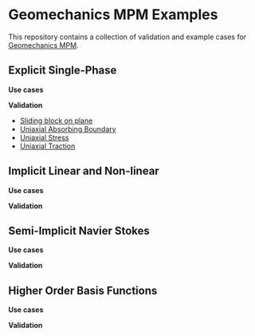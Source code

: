 # Geomechanics MPM Examples

This repository contains a collection of validation and example cases for [Geomechanics MPM](https://github.com/geomechanics/mpm). 


## Explicit Single-Phase

**Use cases**

**Validation**
* [Sliding block on plane](https://github.com/geomechanics/mpm-examples/blob/main/explicit_single_phase/validation/sliding_block_inclined_boundary/README.md)
* [Uniaxial Absorbing Boundary](https://github.com/geomechanics/mpm-examples/blob/main/explicit_single_phase/validation/uniaxial_absorbing_boundary/README.md)
* [Uniaxial Stress](https://github.com/geomechanics/mpm-examples/blob/main/explicit_single_phase/validation/uniaxial_stress/README.md)
* [Uniaxial Traction](https://github.com/geomechanics/mpm-examples/blob/main/explicit_single_phase/validation/uniaxial_traction/README.md)

## Implicit Linear and Non-linear

**Use cases**

**Validation**

## Semi-Implicit Navier Stokes

**Use cases**

**Validation**

## Higher Order Basis Functions

**Use cases**

**Validation**
